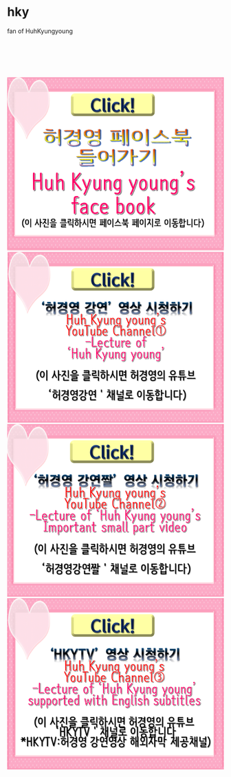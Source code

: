 # hky
fan of HuhKyungyoung
<html>
<body>
<body background="허경영사이트배경그림.jpg">
<br><br><br><br><br>
<a href="https://ko-kr.facebook.com/unhky/"><img src="페이스북클릭버튼.png"></a>
<a href="https://www.youtube.com/channel/UCg3wU-Y3Aq8-0UAqYjXMCnw"><img src="영상클릭1.png"></a>
<a href="https://www.youtube.com/channel/UCA7LZMILVfSYGwHU7Cj3g6Q"><img src="영상클릭2.png"></a>
<a href="https://www.youtube.com/channel/UCy3eNixQgJld165YDfRDRZg"><img src="영상클릭3.png"></a>
</body>
</html>
